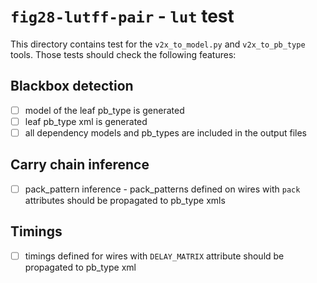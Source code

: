 # `fig28-lutff-pair` - `lut` test

This directory contains test for the `v2x_to_model.py` and `v2x_to_pb_type` tools.
Those tests should check the following features:

## Blackbox detection

 - [ ] model of the leaf pb\_type is generated
 - [ ] leaf pb\_type xml is generated
 - [ ] all dependency models and pb\_types are included in the output files

## Carry chain inference

 - [ ] pack\_pattern inference - pack\_patterns defined on wires with `pack` attributes should be propagated to pb\_type xmls

## Timings

 - [ ] timings defined for wires with `DELAY_MATRIX` attribute should be propagated to pb\_type xml
